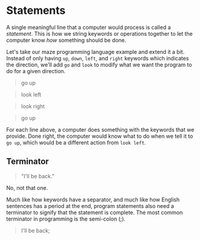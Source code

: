 # Statements

A single meaningful line that a computer would process is called a
*statement*. This is how we string keywords or operations together to
let the computer know *how* something should be done.

Let's take our maze programming language example and extend it a bit.
Instead of only having `up`, `down`, `left`, and `right` keywords which
indicates the direction, we'll add `go` and `look` to modify what we
want the program to do for a given direction.

> go up

> look left

> look right

> go up

For each line above, a computer does something with the keywords that
we provide. Done right, the computer would know what to do when we tell
it to `go up`, which would be a different action from `look left`.

## Terminator

> "I'll be back."

No, not that one.

Much like how keywords have a separator, and much like how English
sentences has a period at the end, program statements also need a
terminator to signify that the statement is complete. The most common
terminator in programming is the semi-colon (;).

> I'll be back;

